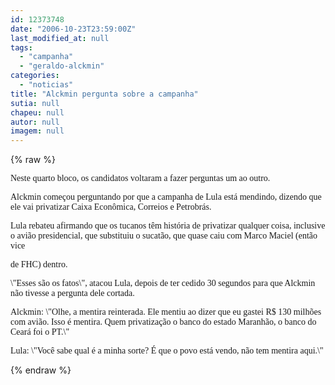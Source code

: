 ```yaml
---
id: 12373748
date: "2006-10-23T23:59:00Z"
last_modified_at: null
tags:
  - "campanha"
  - "geraldo-alckmin"
categories:
  - "noticias"
title: "Alckmin pergunta sobre a campanha"
sutia: null
chapeu: null
autor: null
imagem: null
---
```

{% raw %}
<p><P><FONT face=Verdana>Neste quarto bloco, os candidatos voltaram a fazer perguntas um ao outro.</FONT></P></p>
<p><P><FONT face=Verdana>Alckmin começou perguntando por que a campanha de Lula está mendindo, dizendo que ele vai privatizar Caixa Econômica, Correios e Petrobrás.</FONT></P></p>
<p><P><FONT face=Verdana>Lula rebateu afirmando que os tucanos têm história de privatizar qualquer coisa, inclusive o avião presidencial, que substituiu o sucatão, que quase caiu com Marco Maciel (então vice</p>
<p> de FHC) dentro.</FONT></P></p>
<p><P><FONT face=Verdana>\"Esses são os fatos\", atacou Lula, depois de ter cedido 30 segundos para que Alckmin não tivesse a pergunta dele cortada.</FONT></P></p>
<p><P><FONT face=Verdana>Alckmin: \"Olhe, a mentira reinterada. Ele mentiu ao dizer que eu gastei R$ 130 milhões com avião. Isso é mentira. Quem privatização o banco do estado Maranhão, o banco do Ceará foi o PT.\"</FONT></P></p>
<p><P><FONT face=Verdana>Lula: \"Você sabe qual é a minha sorte? É que o povo está vendo, não tem mentira aqui.\"</FONT></P> </p>
{% endraw %}